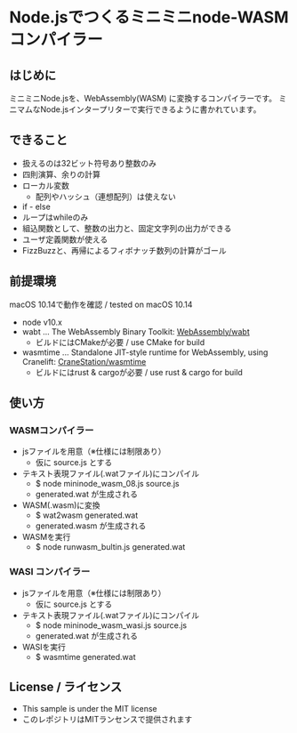 # Node.jsでつくるミニミニnode-WASMコンパイラー

## はじめに

ミニミニNode.jsを、WebAssembly(WASM) に変換するコンパイラーです。
ミニマムなNode.jsインタープリターで実行できるように書かれています。

## できること

- 扱えるのは32ビット符号あり整数のみ
- 四則演算、余りの計算
- ローカル変数
  -  配列やハッシュ（連想配列）は使えない
- if - else
- ループはwhileのみ
- 組込関数として、整数の出力と、固定文字列の出力ができる
- ユーザ定義関数が使える
- FizzBuzzと、再帰によるフィボナッチ数列の計算がゴール

## 前提環境

macOS 10.14で動作を確認 / tested on macOS 10.14

- node v10.x
- wabt ... The WebAssembly Binary Toolkit: [WebAssembly/wabt](https://github.com/WebAssembly/wabt)
  - ビルドにはCMakeが必要 / use CMake for build
- wasmtime ... Standalone JIT-style runtime for WebAssembly, using Cranelift: [CraneStation/wasmtime](https://github.com/CraneStation/wasmtime)
  - ビルドにはrust & cargoが必要 / use rust & cargo for build

## 使い方

### WASMコンパイラー

- jsファイルを用意（※仕様には制限あり）
  - 仮に source.js とする
- テキスト表現ファイル(.watファイル)にコンパイル
  - $ node mininode_wasm_08.js source.js
  - generated.wat が生成される
- WASM(.wasm)に変換
  - $ wat2wasm generated.wat
  - generated.wasm が生成される
- WASMを実行
  - $ node runwasm_bultin.js generated.wat

### WASI コンパイラー

- jsファイルを用意（※仕様には制限あり）
  - 仮に source.js とする
- テキスト表現ファイル(.watファイル)にコンパイル
  - $ node mininode_wasm_wasi.js source.js
  - generated.wat が生成される
- WASIを実行
  - $ wasmtime generated.wat



## License / ライセンス

* This sample is under the MIT license
* このレポジトリはMITランセンスで提供されます


